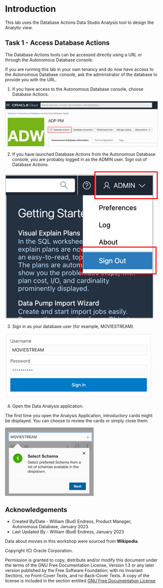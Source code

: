 # Introduction

This lab uses the Database Actions Data Studio Analysis tool to design the Analytic view.

##  Task 1 - Access Database Actions

The Database Actions tools can be accessed directly using a URL or through the Autonomous Database console.

If you are running this lab in your own tenancy and do now have access to the Autonomous Database console,  ask  the administrator of the database to provide you with the URL.

1. If you have access to the Autonomous Database console, choose Database Actions.

![Open Database Actions](images/5-adb-console-access-db-actions.png)

2. If you have launched Database Actions from the Autonomous Database console, you are probably logged in as the ADMIN user. Sign out of Database Actions.

![Log out of Database Actions](images/5-db-actions-logout.png)

3. Sign in as your database user (for example, MOVIESTREAM).

![Log into Database Actions](images/5-db-actions-login.png)

4. Open the Data Analysis application.

The first time you open the Analysis Application, introductory cards might be displayed.  You can choose to review the cards or simply close them.

![Open Data Analysis application](images/5-hopscotch.png)

## Acknowledgements

- Created By/Date - William (Bud) Endress, Product Manager, Autonomous Database, January 2023
- Last Updated By - William (Bud) Endress, January 2023

Data about movies in this workshop were sourced from **Wikipedia**.

Copyright (C)  Oracle Corporation.

Permission is granted to copy, distribute and/or modify this document
under the terms of the GNU Free Documentation License, Version 1.3
or any later version published by the Free Software Foundation;
with no Invariant Sections, no Front-Cover Texts, and no Back-Cover Texts.
A copy of the license is included in the section entitled [GNU Free Documentation License](files/gnu-free-documentation-license.txt)